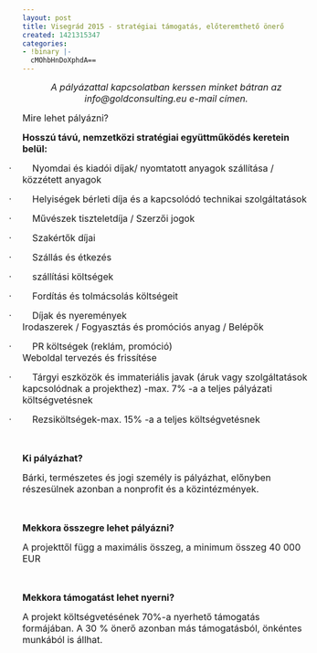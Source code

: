 ```yaml
---
layout: post
title: Visegrád 2015 - stratégiai támogatás, előteremthető önerő
created: 1421315347
categories:
- !binary |-
  cMOhbHnDoXphdA==
---
```

<p class="MsoNormal" style="text-align: center;"><span style="font-size: medium;"><em>A pályázattal kapcsolatban kerssen minket bátran az info@goldconsulting.eu e-mail címen.</em></span></p><p class="MsoNormal"><span style="font-size: medium;">Mire lehet pályázni?</span></p><p class="MsoNormal"><span style="font-size: medium;"><strong style="mso-bidi-font-weight: normal;"><span>Hosszú távú, nemzetközi stratégiai együttműködés keretein belül:</span></strong></span></p><p class="MsoListParagraphCxSpFirst" style="text-indent: -18.0pt; mso-list: l0 level1 lfo1;"><span style="font-size: medium;"><span class="hps"><span style="font-family: Symbol;">·<span style="font-family: 'Times New Roman'; font-style: normal; font-weight: normal; line-height: normal; font-size-adjust: none; font-stretch: normal; font-feature-settings: normal; font-language-override: normal; font-kerning: auto; font-synthesis: weight style; font-variant: normal;">&nbsp;&nbsp;&nbsp;&nbsp;&nbsp;&nbsp;&nbsp;&nbsp; </span></span></span><span class="hps"><span>Nyomdai és kiadói</span></span><span> díjak</span><span class="hps"><span>/ nyomtatott anyagok szállítása</span></span><span> </span><span class="hps"><span>/</span></span><span> </span><span class="hps"><span>közzétett</span></span><span> </span><span class="hps"><span>anyagok</span></span></span></p><p class="MsoListParagraphCxSpMiddle" style="text-indent: -18.0pt; mso-list: l0 level1 lfo1;"><span style="font-size: medium;"><span class="hps"><span style="font-family: Symbol;">·<span style="font-family: 'Times New Roman'; font-style: normal; font-weight: normal; line-height: normal; font-size-adjust: none; font-stretch: normal; font-feature-settings: normal; font-language-override: normal; font-kerning: auto; font-synthesis: weight style; font-variant: normal;">&nbsp;&nbsp;&nbsp;&nbsp;&nbsp;&nbsp;&nbsp;&nbsp; </span></span></span><span class="hps"><span>Helyiségek bérleti díja</span></span><span> </span><span class="hps"><span>és a</span></span><span> </span><span class="hps"><span>kapcsolódó technikai</span></span><span> </span><span class="hps"><span>szolgáltatások</span></span></span></p><p class="MsoListParagraphCxSpMiddle" style="text-indent: -18.0pt; mso-list: l0 level1 lfo1;"><span style="font-size: medium;"><span class="hps"><span style="font-family: Symbol;">·<span style="font-family: 'Times New Roman'; font-style: normal; font-weight: normal; line-height: normal; font-size-adjust: none; font-stretch: normal; font-feature-settings: normal; font-language-override: normal; font-kerning: auto; font-synthesis: weight style; font-variant: normal;">&nbsp;&nbsp;&nbsp;&nbsp;&nbsp;&nbsp;&nbsp;&nbsp; </span></span></span><span class="hps"><span>Művészek tiszteletdíja</span></span><span> </span><span class="hps"><span>/</span></span><span> </span><span class="hps"><span>Szerzői jogok</span></span></span></p><p class="MsoListParagraphCxSpMiddle" style="text-indent: -18.0pt; mso-list: l0 level1 lfo1;"><span style="font-size: medium;"><span class="hps"><span style="font-family: Symbol;">·<span style="font-family: 'Times New Roman'; font-style: normal; font-weight: normal; line-height: normal; font-size-adjust: none; font-stretch: normal; font-feature-settings: normal; font-language-override: normal; font-kerning: auto; font-synthesis: weight style; font-variant: normal;">&nbsp;&nbsp;&nbsp;&nbsp;&nbsp;&nbsp;&nbsp;&nbsp; </span></span></span><span class="hps"><span>Szakértők díjai</span></span></span></p><p class="MsoListParagraphCxSpMiddle" style="text-indent: -18.0pt; mso-list: l0 level1 lfo1;"><span style="font-size: medium;"><span class="hps"><span style="font-family: Symbol;">·<span style="font-family: 'Times New Roman'; font-style: normal; font-weight: normal; line-height: normal; font-size-adjust: none; font-stretch: normal; font-feature-settings: normal; font-language-override: normal; font-kerning: auto; font-synthesis: weight style; font-variant: normal;">&nbsp;&nbsp;&nbsp;&nbsp;&nbsp;&nbsp;&nbsp;&nbsp; </span></span></span><span class="hps"><span>Szállás</span></span><span> </span><span class="hps"><span>és étkezés</span></span></span></p><p class="MsoListParagraphCxSpMiddle" style="text-indent: -18.0pt; mso-list: l0 level1 lfo1;"><span style="font-size: medium;"><span class="hps"><span style="font-family: Symbol;">·<span style="font-family: 'Times New Roman'; font-style: normal; font-weight: normal; line-height: normal; font-size-adjust: none; font-stretch: normal; font-feature-settings: normal; font-language-override: normal; font-kerning: auto; font-synthesis: weight style; font-variant: normal;">&nbsp;&nbsp;&nbsp;&nbsp;&nbsp;&nbsp;&nbsp;&nbsp; </span></span></span><span class="hps"><span>szállítási költségek</span></span></span></p><p class="MsoListParagraphCxSpMiddle" style="text-indent: -18.0pt; mso-list: l0 level1 lfo1;"><span style="font-size: medium;"><span class="hps"><span style="font-family: Symbol;">·<span style="font-family: 'Times New Roman'; font-style: normal; font-weight: normal; line-height: normal; font-size-adjust: none; font-stretch: normal; font-feature-settings: normal; font-language-override: normal; font-kerning: auto; font-synthesis: weight style; font-variant: normal;">&nbsp;&nbsp;&nbsp;&nbsp;&nbsp;&nbsp;&nbsp;&nbsp; </span></span></span><span class="hps"><span>Fordítás és tolmácsolás</span></span><span> </span><span class="hps"><span>költségeit</span></span></span></p><p class="MsoListParagraphCxSpMiddle" style="text-indent: -18.0pt; mso-list: l0 level1 lfo1;"><span style="font-size: medium;"><span class="hps"><span style="font-family: Symbol;">·<span style="font-family: 'Times New Roman'; font-style: normal; font-weight: normal; line-height: normal; font-size-adjust: none; font-stretch: normal; font-feature-settings: normal; font-language-override: normal; font-kerning: auto; font-synthesis: weight style; font-variant: normal;">&nbsp;&nbsp;&nbsp;&nbsp;&nbsp;&nbsp;&nbsp;&nbsp; </span></span></span><span class="hps"><span>Díjak</span></span><span> </span><span class="hps"><span>és nyeremények</span></span><span><br> </span><span class="hps"><span>Irodaszerek</span></span><span> </span><span class="hps"><span>/</span></span><span> </span><span class="hps"><span>Fogyasztás és</span></span><span> </span><span class="hps"><span>promóciós anyag</span></span><span> </span><span class="hps"><span>/</span></span><span> </span><span class="hps"><span>Belépők</span></span></span></p><p class="MsoListParagraphCxSpMiddle" style="text-indent: -18.0pt; mso-list: l0 level1 lfo1;"><span style="font-size: medium;"><span class="hps"><span style="font-family: Symbol;">·<span style="font-family: 'Times New Roman'; font-style: normal; font-weight: normal; line-height: normal; font-size-adjust: none; font-stretch: normal; font-feature-settings: normal; font-language-override: normal; font-kerning: auto; font-synthesis: weight style; font-variant: normal;">&nbsp;&nbsp;&nbsp;&nbsp;&nbsp;&nbsp;&nbsp;&nbsp; </span></span></span><span class="hps"><span>PR</span></span><span> </span><span class="hps"><span>költségek</span></span><span> </span><span class="hps"><span>(</span></span><span>reklám, </span><span class="hps"><span>promóció</span></span><span>)<br> </span><span class="hps"><span>Weboldal tervezés</span></span><span> </span><span class="hps"><span>és frissítése</span></span></span></p><p class="MsoListParagraphCxSpMiddle" style="text-indent: -18.0pt; mso-list: l0 level1 lfo1;"><span style="font-size: medium;"><span class="hps"><span style="font-family: Symbol;">·<span style="font-family: 'Times New Roman'; font-style: normal; font-weight: normal; line-height: normal; font-size-adjust: none; font-stretch: normal; font-feature-settings: normal; font-language-override: normal; font-kerning: auto; font-synthesis: weight style; font-variant: normal;">&nbsp;&nbsp;&nbsp;&nbsp;&nbsp;&nbsp;&nbsp;&nbsp; </span></span></span><span class="hps"><span>Tárgyi</span></span><span> </span><span class="hps"><span>eszközök és immateriális javak</span></span><span> </span><span class="hps"><span>(</span></span><span>áruk vagy szolgáltatások </span><span class="hps"><span>kapcsolódnak a projekthez</span></span><span>) </span><span class="hps"><span>-max</span></span><span>. </span><span class="hps"><span>7</span></span><span>% -a </span><span class="hps"><span>a teljes pályázati költségvetésnek</span></span></span></p><p class="MsoListParagraphCxSpLast" style="text-indent: -18.0pt; mso-list: l0 level1 lfo1;"><span style="font-size: medium;"><span class="hps"><span style="font-family: Symbol;">·<span style="font-family: 'Times New Roman'; font-style: normal; font-weight: normal; line-height: normal; font-size-adjust: none; font-stretch: normal; font-feature-settings: normal; font-language-override: normal; font-kerning: auto; font-synthesis: weight style; font-variant: normal;">&nbsp;&nbsp;&nbsp;&nbsp;&nbsp;&nbsp;&nbsp;&nbsp; </span></span></span><span class="hps"><span>Rezsiköltségek</span></span><span class="atn"><span>-</span></span><span>max. </span><span class="hps"><span>15</span></span><span>% -a </span><span class="hps"><span>a teljes költségvetésnek</span></span></span></p><p class="MsoNormal"><span class="hps" style="font-size: medium;"><span>&nbsp;</span></span></p><p class="MsoNormal"><span style="font-size: medium;"><strong><span class="hps"><span>Ki pályázhat?</span></span></strong></span></p><p class="MsoNormal"><span class="hps" style="font-size: medium;"><span>Bárki, természetes és jogi személy is pályázhat, előnyben részesülnek azonban a nonprofit és a közintézmények.</span></span></p><p class="MsoNormal"><span class="hps" style="font-size: medium;"><span>&nbsp;</span></span></p><p class="MsoNormal"><span style="font-size: medium;"><strong><span class="hps"><span>Mekkora összegre lehet pályázni?</span></span></strong></span></p><p class="MsoNormal"><span class="hps" style="font-size: medium;"><span>A projekttől függ a maximális összeg, a minimum összeg 40&nbsp;000 EUR</span></span></p><p class="MsoNormal"><span class="hps" style="font-size: medium;"><span>&nbsp;</span></span></p><p class="MsoNormal"><span style="font-size: medium;"><strong><span class="hps"><span>Mekkora támogatást lehet nyerni?</span></span></strong></span></p><p class="MsoNormal"><span class="hps" style="font-size: medium;"><span>A projekt költségvetésének 70%-a nyerhető támogatás formájában. A 30 % önerő azonban más támogatásból, önkéntes munkából is állhat.</span></span><span></span></p>
